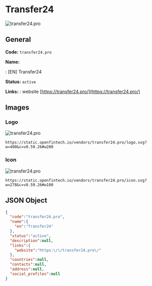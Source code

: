 
# Transfer24 
![transfer24.pro](https://static.openfintech.io/vendors/transfer24.pro/logo.svg?w=400&c=v0.59.26#w200)  

## General 
 
**Code:** `transfer24.pro` 
 
**Name:** 
 
:	[EN] Transfer24 
 
**Status:** `active` 
 
**Links:** 
: website [https://transfer24.pro/](https://transfer24.pro/) 
 

## Images 

### Logo 
 
![transfer24.pro](https://static.openfintech.io/vendors/transfer24.pro/logo.svg?w=400&c=v0.59.26#w200)  

```
https://static.openfintech.io/vendors/transfer24.pro/logo.svg?w=400&c=v0.59.26#w200
```  

### Icon 
 
![transfer24.pro](https://static.openfintech.io/vendors/transfer24.pro/icon.svg?w=278&c=v0.59.26#w100)  

```
https://static.openfintech.io/vendors/transfer24.pro/icon.svg?w=278&c=v0.59.26#w100
```  

## JSON Object 

```json
{
  "code":"transfer24.pro",
  "name":{
    "en":"Transfer24"
  },
  "status":"active",
  "description":null,
  "links":{
    "website":"https:\/\/transfer24.pro\/"
  },
  "countries":null,
  "contacts":null,
  "address":null,
  "social_profiles":null
}
```  
